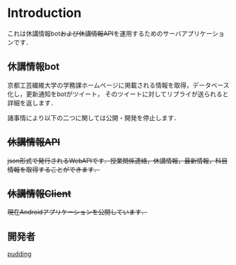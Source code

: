 # Introduction

これは休講情報bot<s>および休講情報API</s>を運用するためのサーバアプリケーションです．

## 休講情報bot

京都工芸繊維大学の学務課ホームページに掲載される情報を取得，データベース化し，更新通知をbotがツイート，
そのツイートに対してリプライが送られると詳細を返します．

諸事情により以下の二つに関しては公開・開発を停止します．

## <s>休講情報API</s>

<s>json形式で発行されるWebAPIです．授業関係連絡，休講情報，最新情報，科目情報を取得することができます．</s>

## <s>休講情報Client</s>

<s>現在Androidアプリケーションを公開しています．</s>

## 開発者

[pudding](https://twitter.com/pudding_info)